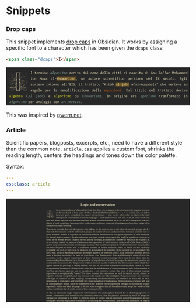 # Snippets

### Drop caps

This snippet implements [drop caps](https://en.wikipedia.org/wiki/Initial) in Obsidian. It works by assigning a specific font to a character which has been given the `dcaps` class:

```html
<span class="dcaps">I</span>
```

![dropcaps](media/drop-caps.png)

This was inspired by [gwern.net](https://gwern.net/design#principles).

### Article

Scientific papers, blogposts, excerpts, etc., need to have a different style than the common note. `article.css` applies a custom font, shrinks the reading length, centers the headings and tones down the color palette.

Syntax:

```yaml
---
cssclass: article
---
```

![article](media/article.png)

